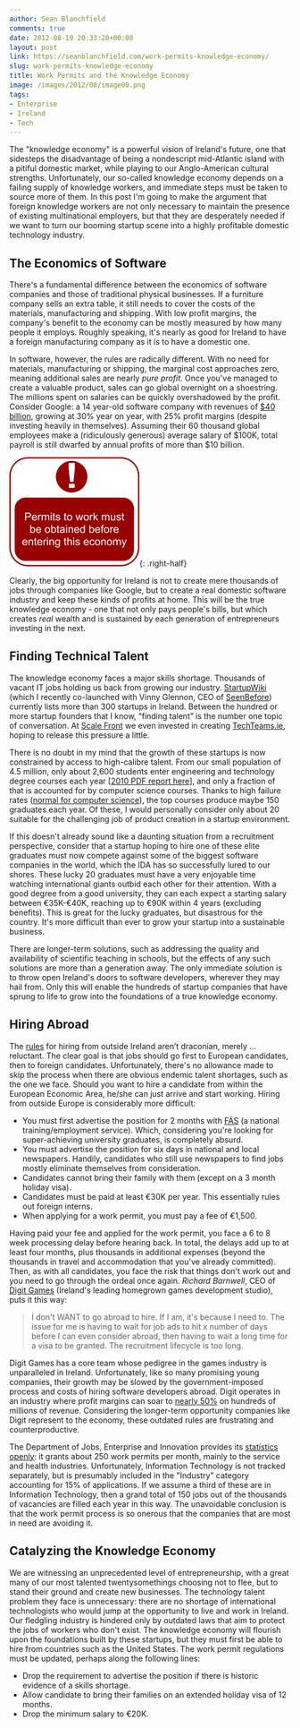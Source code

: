 ```yaml
---
author: Sean Blanchfield
comments: true
date: 2012-08-19 20:33:28+00:00
layout: post
link: https://seanblanchfield.com/work-permits-knowledge-economy/
slug: work-permits-knowledge-economy
title: Work Permits and the Knowledge Economy
image: /images/2012/08/image00.png
tags:
- Enterprise
- Ireland
- Tech
---
```


The "knowledge economy" is a powerful vision of Ireland's future, one that sidesteps the disadvantage of being a nondescript mid-Atlantic island with a pitiful domestic market, while playing to our Anglo-American cultural strengths. Unfortunately, our so-called knowledge economy depends on a failing supply of knowledge workers, and immediate steps must be taken to source more of them. In this post I'm going to make the argument that foreign knowledge workers are not only necessary to maintain the presence of existing multinational employers, but that they are desperately needed if we want to turn our booming startup scene into a highly profitable domestic technology industry.

<!-- more -->



## The Economics of Software

There's a fundamental difference between the economics of software companies and those of traditional physical businesses. If a furniture company sells an extra table, it still needs to cover the costs of the materials, manufacturing and shipping. With low profit margins, the company's benefit to the economy can be mostly measured by how many people it employs. Roughly speaking, it's nearly as good for Ireland to have a foreign manufacturing company as it is to have a domestic one.

In software, however, the rules are radically different. With no need for materials, manufacturing or shipping, the marginal cost approaches zero, meaning additional sales are nearly _pure profit_. Once you've managed to create a valuable product, sales can go global overnight on a shoestring. The millions spent on salaries can be quickly overshadowed by the profit. Consider Google: a 14 year-old software company with revenues of [$40 billion](http://investor.google.com/financial/tables.html), growing at 30% year on year, with 25% profit margins (despite investing heavily in themselves). Assuming their 60 thousand global employees make a (ridiculously generous) average salary of $100K, total payroll is still dwarfed by annual profits of more than $10 billion.

![](/images/2012/08/image00.png){: .right-half}

Clearly, the big opportunity for Ireland is not to create mere thousands of jobs through companies like Google, but to create a real domestic software industry and keep these kinds of profits at home. This will be the true knowledge economy - one that not only pays people's bills, but which creates _real_ wealth and is sustained by each generation of entrepreneurs investing in the next.

## Finding Technical Talent

The knowledge economy faces a major skills shortage. Thousands of vacant IT jobs holding us back from growing our industry. [StartupWiki](http://startupwiki.ie/wiki/Category:Startups) (which I recently co-launched with Vinny Glennon, CEO of [SeenBefore](https://www.seenbefore.com/)) currently lists more than 300 startups in Ireland. Between the hundred or more startup founders that I know, “finding talent” is the number one topic of conversation. At [Scale Front](http://scalefront.com/) we even invested in creating [TechTeams.ie](https://techteams.ie/), hoping to release this pressure a little.

There is no doubt in my mind that the growth of these startups is now constrained by access to high-calibre talent. From our small population of 4.5 million, only about 2,600 students enter engineering and technology degree courses each year \[[2010 PDF report here](http://www2.cao.ie/dir_report/pdf/caoreport2010.pdf)\], and only a fraction of that is accounted for by computer science courses. Thanks to high failure rates ([normal for computer science](http://www.codinghorror.com/blog/2006/07/separating-programming-sheep-from-non-programming-goats.html)), the top courses produce maybe 150 graduates each year. Of these, I would personally consider only about 20 suitable for the challenging job of product creation in a startup environment.

If this doesn't already sound like a daunting situation from a recruitment perspective, consider that a startup hoping to hire one of these elite graduates must now compete against some of the biggest software companies in the world, which the IDA has so successfully lured to our shores. These lucky 20 graduates must have a very enjoyable time watching international giants outbid each other for their attention. With a good degree from a good university, they can each expect a starting salary between €35K-€40K, reaching up to €90K within 4 years (excluding benefits). This is great for the lucky graduates, but disastrous for the country. It's more difficult than ever to grow your startup into a sustainable business.

There are longer-term solutions, such as addressing the quality and availability of scientific teaching in schools, but the effects of any such solutions are more than a generation away. The only immediate solution is to throw open Ireland's doors to software developers, wherever they may hail from. Only this will enable the hundreds of startup companies that have sprung to life to grow into the foundations of a true knowledge economy.

## Hiring Abroad

The [rules](http://www.citizensinformation.ie/en/employment/migrant_workers/employment_permits/work_permits.html) for hiring from outside Ireland aren’t draconian, merely ... reluctant. The clear goal is that jobs should go first to European candidates, then to foreign candidates. Unfortunately, there's no allowance made to skip the process when there are obvious endemic talent shortages, such as the one we face. Should you want to hire a candidate from within the European Economic Area, he/she can just arrive and start working. Hiring from outside Europe is considerably more difficult:

*   You must first advertise the position for 2 months with [FÁS](http://fas.ie/en/) (a national training/employment service). Which, considering you're looking for super-achieving university graduates, is completely absurd.
*   You must advertise the position for six days in national and local newspapers. Handily, candidates who still use newspapers to find jobs mostly eliminate themselves from consideration.
*   Candidates cannot bring their family with them (except on a 3 month holiday visa).
*   Candidates must be paid at least €30K per year. This essentially rules out foreign interns.
*   When applying for a work permit, you must pay a fee of €1,500.

Having paid your fee and applied for the work permit, you face a 6 to 8 week processing delay before hearing back. In total, the delays add up to at least four months, plus thousands in additional expenses (beyond the thousands in travel and accommodation that you've already committed). Then, as with all candidates, you face the risk that things don't work out and you need to go through the ordeal once again. _Richard Barnwell_, CEO of [Digit Games](http://digitgaming.com/) (Ireland's leading homegrown games development studio), puts it this way:

> I don't WANT to go abroad to hire. If I am, it's because I need to. The issue for me is having to wait for job ads to hit x number of days before I can even consider abroad, then having to wait a long time for a visa to be granted. The recruitment lifecycle is too long.

Digit Games has a core team whose pedigree in the games industry is unparalleled in Ireland. Unfortunately, like so many promising young companies, their growth may be slowed by the government-imposed process and costs of hiring software developers abroad. Digit operates in an industry where profit margins can soar to [nearly 50%](http://www.businessinsider.com/how-stupid-facebook-games-made-zynga-the-most-profitable-company-ever-2011-2?op=1) on hundreds of millions of revenue. Considering the longer-term opportunity companies like Digit represent to the economy, these outdated rules are frustrating and counterproductive.

The Department of Jobs, Enterprise and Innovation provides its [statistics openly](http://www.djei.ie/labour/workpermits/statistics.htm): it grants about 250 work permits per month, mainly to the service and health industries. Unfortunately, Information Technology is not tracked separately, but is presumably included in the "Industry" category accounting for 15% of applications. If we assume a third of these are in Information Technology, then a grand total of 150 jobs out of the thousands of vacancies are filled each year in this way. The unavoidable conclusion is that the work permit process is so onerous that the companies that are most in need are avoiding it.

## Catalyzing the Knowledge Economy

We are witnessing an unprecedented level of entrepreneurship, with a great many of our most talented twentysomethings choosing not to flee, but to stand their ground and create new businesses. The technology talent problem they face is unnecessary: there are no shortage of international technologists who would jump at the opportunity to live and work in Ireland. Our fledgling industry is hindered only by outdated laws that aim to protect the jobs of workers who don't exist. The knowledge economy will flourish upon the foundations built by these startups, but they must first be able to hire from countries such as the United States. The work permit regulations must be updated, perhaps along the following lines:

*   Drop the requirement to advertise the position if there is historic evidence of a skills shortage.
*   Allow candidate to bring their families on an extended holiday visa of 12 months.
*   Drop the minimum salary to €20K.

